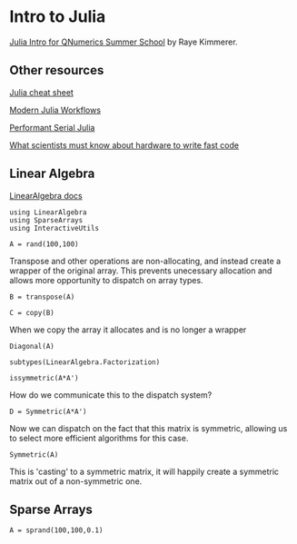 # Intro to Julia 

[Julia Intro for QNumerics Summer School](https://rayegun.github.io/JuliaIntro/)
by Raye Kimmerer.

## Other resources

[Julia cheat sheet](https://cheatsheet.juliadocs.org/)

[Modern Julia Workflows](https://modernjuliaworkflows.org/)

[Performant Serial Julia](https://mitmath.github.io/Parallel-Computing-Spoke/notebooks/PerformantSerialJulia.html)

[What scientists must know about hardware to write fast code](https://github.com/jakobnissen/hardware_introduction)

## Linear Algebra 

[LinearAlgebra docs](https://docs.julialang.org/en/v1/stdlib/LinearAlgebra/)

```@example la
using LinearAlgebra
using SparseArrays
using InteractiveUtils

A = rand(100,100)
```
Transpose and other operations are non-allocating, and instead create a wrapper
of the original array. This prevents unecessary allocation and allows more 
opportunity to dispatch on array types.

```@example la
B = transpose(A)
```

```@example la
C = copy(B)
```
When we copy the array it allocates and is no longer a wrapper

```@example la
Diagonal(A)
```

```@example la
subtypes(LinearAlgebra.Factorization)
```

```@example la
issymmetric(A*A')
```
How do we communicate this to the dispatch system?

```@example la
D = Symmetric(A*A')
```
Now we can dispatch on the fact that this matrix is symmetric, allowing us to
select more efficient algorithms for this case.

```@example la
Symmetric(A)
```
This is 'casting' to a symmetric matrix, it will happily create a symmetric
matrix out of a non-symmetric one.

## Sparse Arrays

```@example la
A = sprand(100,100,0.1)
```

